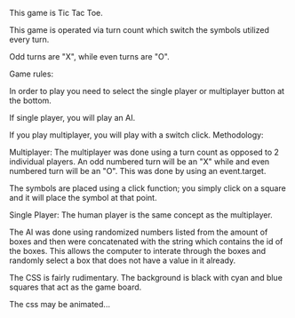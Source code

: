 This game is Tic Tac Toe.

This game is operated via turn count which switch the symbols utilized every turn.

Odd turns are "X", while even turns are "O".

Game rules:

In order to play you need to select the single player or multiplayer button at the bottom.

If single player, you will play an AI.

If you play multiplayer, you will play with a switch click.
Methodology:

Multiplayer:
	The multiplayer was done using a turn count as opposed to 2 individual players. An odd numbered turn will be an "X" while and even numbered turn will be an "O". This was done by using an event.target.
  
  The symbols are placed using a click function; you simply click on a square and it will place the symbol at that point.

Single Player:
  The human player is the same concept as the multiplayer.

  The AI was done using randomized numbers listed from the amount of boxes and then were concatenated with the string which contains the id of the boxes. This allows the computer to interate through the boxes and randomly select a box that does not have a value in it already.

  The CSS is fairly rudimentary. The background is black with cyan and blue squares that act as the game board.

  The css may be animated...





